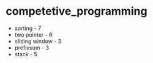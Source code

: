 # competetive_programming

- sorting - 7
- two pointer - 6
- sliding window - 3
- prefixsum - 3
- stack - 5
